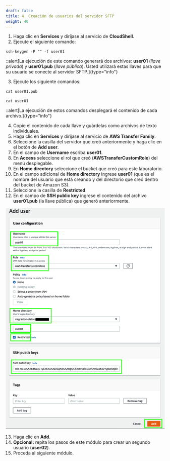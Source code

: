 ```yaml
---
draft: false
title: 4. Creación de usuarios del servidor SFTP
weight: 40
---
```

1. Haga clic en **Services** y diríjase al servicio de **CloudShell**.
2. Ejecute el siguiente comando:

```
ssh-keygen -P "" -f user01
```
::alert[La ejecución de este comando generará dos archivos: **user01** (*llave privada*) y **user01.pub** (*llave pública*). Usted utilizará estas llaves para que su usuario se conecte al servidor SFTP.]{type="info"}

3. Ejecute los siguiente comandos:

```
cat user01.pub
```

```
cat user01
```

::alert[La ejecución de estos comandos desplegará el contenido de cada archivo.]{type="info"}

4. Copie el contenido de cada llave y guárdelas como archivos de texto individuales.
5. Haga clic en **Services** y diríjase al servicio de **AWS Transfer Family**.
6. Seleccione la casilla del servidor que creó anteriormente y haga clic en el botón de **Add user**.
7. En el campo de **Username** escriba **user01**.
8. En **Access** seleccione el rol que creó (**AWSTransferCustomRole**) del menú desplegable.
9. En **Home directory** seleccione el bucket que creó para este laboratorio.
10. En el campo adicional de **Home directory** ingrese **user01** (que es el nombre del usuario que está creando y del directorio que creó dentro del bucket de Amazon S3).
11. Seleccione la casilla de **Restricted**.
12. En el campo de **SSH public key** ingrese el contenido del archivo **user01.pub** (la llave pública) que generó anteriormente.

![Cración de usuarios](/static/images/tr/creacionusuarios.png)

13. Haga clic en **Add**.
14. **Opcional:** repita los pasos de este módulo para crear un segundo usuario (**user02**).
15. Proceda al siguiente módulo.